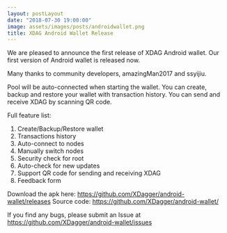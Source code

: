 ```yaml
---
layout: postLayout
date: "2018-07-30 19:00:00"
image: assets/images/posts/androidwallet.png
title: XDAG Android Wallet Release
---
```


We are pleased to announce the first release of XDAG Android wallet.  Our first version of Android wallet is released now. 

Many thanks to community developers, amazingMan2017 and ssyijiu. 

Pool will be auto-connected when starting the wallet. You can create, backup and restore your wallet with transaction history. You can send and receive XDAG by scanning QR code. 

Full feature list:
1. Create/Backup/Restore wallet
2. Transactions history
3. Auto-connect to nodes
4. Manually switch nodes
5. Security check for root
6. Auto-check for new updates
7. Support QR code for sending and receiving XDAG
8. Feedback form

Download the apk here: https://github.com/XDagger/android-wallet/releases
Source code: https://github.com/XDagger/android-wallet/

If you find any bugs, please submit an Issue at https://github.com/XDagger/android-wallet/issues